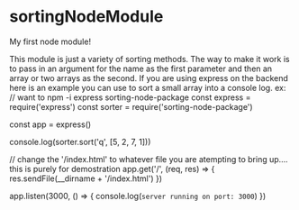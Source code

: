 # sortingNodeModule
My first node module!

This module is just a variety of sorting methods. The way to make it work is to pass in an argument for the name as the 
first parameter and then an array or two arrays as the second. If you are using express on the backend here is an example 
you can use to sort a small array into a console log.
ex:
// want to npm -i express sorting-node-package
const express = require('express')
const sorter = require('sorting-node-package')

const app = express()

console.log(sorter.sort('q', [5, 2, 7, 1]))

// change the '/index.html' to whatever file you are atempting to bring up.... this is purely for demostration
app.get('/', (req, res) => {
    res.sendFile(__dirname + '/index.html')
})

app.listen(3000, () => {
    console.log(`server running on port: 3000`)
})
